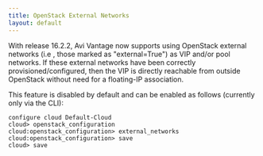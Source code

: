 ```yaml
---
title: OpenStack External Networks
layout: default
---
```

With release 16.2.2, Avi Vantage now supports using OpenStack external networks (i.e , those marked as "external=True") as VIP and/or pool networks. If these external networks have been correctly provisioned/configured, then the VIP is directly reachable from outside OpenStack without need for a floating-IP association. 

This feature is disabled by default and can be enabled as follows (currently only via the CLI):

<pre class="command-line language-bash" data-prompt=": >" data-output="2-99"><code>configure cloud Default-Cloud
cloud&gt; openstack_configuration
cloud:openstack_configuration&gt; external_networks
cloud:openstack_configuration&gt; save
cloud&gt; save</code></pre> 